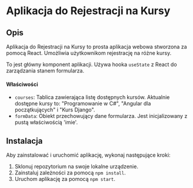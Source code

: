 # Aplikacja do Rejestracji na Kursy

## Opis

Aplikacja do Rejestracji na Kursy to prosta aplikacja webowa stworzona za pomocą React. Umożliwia użytkownikom rejestrację na różne kursy.


To jest główny komponent aplikacji. Używa hooka `useState` z React do zarządzania stanem formularza.

#### Właściwości

- `courses`: Tablica zawierająca listę dostępnych kursów. Aktualnie dostępne kursy to: "Programowanie w C#", "Angular dla początkujących" i "Kurs Django".
- `formData`: Obiekt przechowujący dane formularza. Jest inicjalizowany z pustą właściwością 'imie'.

## Instalacja

Aby zainstalować i uruchomić aplikację, wykonaj następujące kroki:

1. Sklonuj repozytorium na swoje lokalne urządzenie.
2. Zainstaluj zależności za pomocą `npm install`.
3. Uruchom aplikację za pomocą `npm start`.

